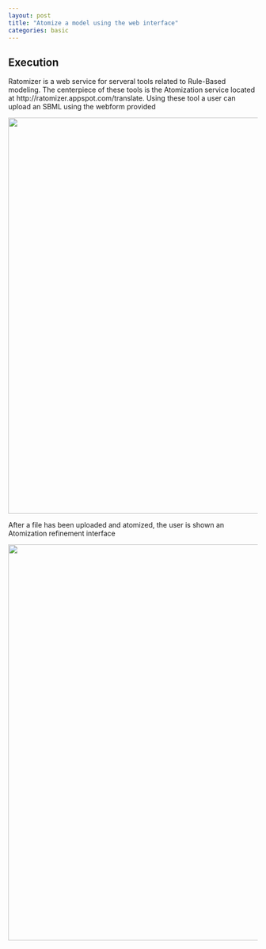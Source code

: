 ```yaml
---
layout: post
title: "Atomize a model using the web interface"
categories: basic
---
```

<h2>
<a id="execution" class="anchor" href="#execution" aria-hidden="true"><span aria-hidden="true" class="octicon octicon-link"></span></a>Execution</h2>
<p>
Ratomizer is a web service for serveral tools related to Rule-Based modeling. The centerpiece of these tools is the Atomization service located at http://ratomizer.appspot.com/translate. Using these tool a user can upload an SBML using the webform provided
</p>
<img src="/atomizer/img/ratoupload.png" height="800"/><br/>

<p>After a file has been uploaded and atomized, the user is shown an Atomization refinement interface</p>
<img src="/atomizer/img/nonchangrato.png" height="800"/><br/>
